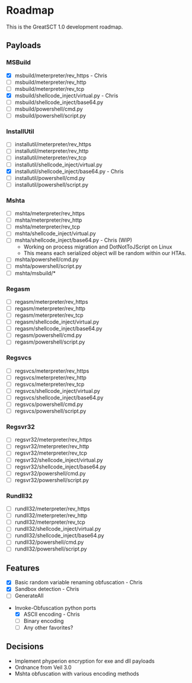 # Roadmap
This is the GreatSCT 1.0 development roadmap.

## Payloads

### MSBuild
- [x] msbuild/meterpreter/rev_https - Chris
- [ ] msbuild/meterpreter/rev_http
- [ ] msbuild/meterpreter/rev_tcp
- [x] msbuild/shellcode_inject/virtual.py - Chris
- [ ] msbuild/shellcode_inject/base64.py
- [ ] msbuild/powershell/cmd.py
- [ ] msbuild/powershell/script.py

### InstallUtil
- [ ] installutil/meterpreter/rev_https
- [ ] installutil/meterpreter/rev_http
- [ ] installutil/meterpreter/rev_tcp
- [ ] installutil/shellcode_inject/virtual.py
- [x] installutil/shellcode_inject/base64.py - Chris
- [ ] installutil/powershell/cmd.py
- [ ] installutil/powershell/script.py

### Mshta
- [ ] mshta/meterpreter/rev_https
- [ ] mshta/meterpreter/rev_http
- [ ] mshta/meterpreter/rev_tcp
- [ ] mshta/shellcode_inject/virtual.py
- [ ] mshta/shellcode_inject/base64.py - Chris (WIP)
    - Working on process migration and DotNotToJScript on Linux
    - This means each serialized object will be random within our HTAs.
- [ ] mshta/powershell/cmd.py
- [ ] mshta/powershell/script.py
- [ ] mshta/msbuild/*

### Regasm
- [ ] regasm/meterpreter/rev_https
- [ ] regasm/meterpreter/rev_http
- [ ] regasm/meterpreter/rev_tcp
- [ ] regasm/shellcode_inject/virtual.py
- [ ] regasm/shellcode_inject/base64.py
- [ ] regasm/powershell/cmd.py
- [ ] regasm/powershell/script.py

### Regsvcs
- [ ] regsvcs/meterpreter/rev_https
- [ ] regsvcs/meterpreter/rev_http
- [ ] regsvcs/meterpreter/rev_tcp
- [ ] regsvcs/shellcode_inject/virtual.py
- [ ] regsvcs/shellcode_inject/base64.py
- [ ] regsvcs/powershell/cmd.py
- [ ] regsvcs/powershell/script.py

### Regsvr32
- [ ] regsvr32/meterpreter/rev_https
- [ ] regsvr32/meterpreter/rev_http
- [ ] regsvr32/meterpreter/rev_tcp
- [ ] regsvr32/shellcode_inject/virtual.py
- [ ] regsvr32/shellcode_inject/base64.py
- [ ] regsvr32/powershell/cmd.py
- [ ] regsvr32/powershell/script.py

### Rundll32
- [ ] rundll32/meterpreter/rev_https
- [ ] rundll32/meterpreter/rev_http
- [ ] rundll32/meterpreter/rev_tcp
- [ ] rundll32/shellcode_inject/virtual.py
- [ ] rundll32/shellcode_inject/base64.py
- [ ] rundll32/powershell/cmd.py
- [ ] rundll32/powershell/script.py

## Features

- [x] Basic random variable renaming obfuscation - Chris
- [x] Sandbox detection - Chris
- [ ] GenerateAll
- Invoke-Obfuscation python ports
    + [x] ASCII encoding - Chris
    + [ ] Binary encoding
    + [ ] Any other favorites?

## Decisions
- Implement phyperion encryption for exe and dll payloads
- Ordnance from Veil 3.0
- Mshta obfuscation with various encoding methods
